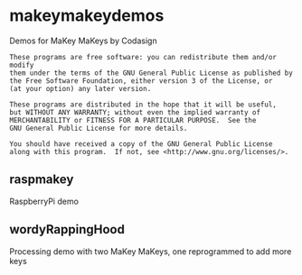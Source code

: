 makeymakeydemos
===============

Demos for MaKey MaKeys by Codasign

    These programs are free software: you can redistribute them and/or modify
    them under the terms of the GNU General Public License as published by
    the Free Software Foundation, either version 3 of the License, or
    (at your option) any later version.

    These programs are distributed in the hope that it will be useful,
    but WITHOUT ANY WARRANTY; without even the implied warranty of
    MERCHANTABILITY or FITNESS FOR A PARTICULAR PURPOSE.  See the
    GNU General Public License for more details.

    You should have received a copy of the GNU General Public License
    along with this program.  If not, see <http://www.gnu.org/licenses/>.


raspmakey
---------
RaspberryPi demo

wordyRappingHood
----------------
Processing demo with two MaKey MaKeys, one reprogrammed to add more keys